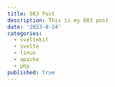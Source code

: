 ```yaml
---
title: 083 Post
description: This is my 083 post
date: '2023-8-24'
categories:
  - sveltekit
  - svelte
  - linux
  - apache
  - php
published: true
---
```


